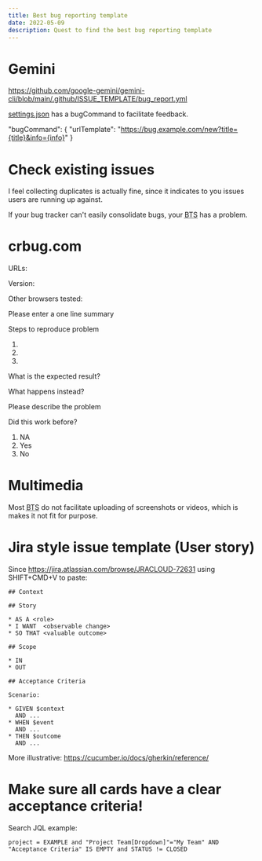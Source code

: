 ```yaml
---
title: Best bug reporting template
date: 2022-05-09
description: Quest to find the best bug reporting template
---
```


# Gemini

https://github.com/google-gemini/gemini-cli/blob/main/.github/ISSUE_TEMPLATE/bug_report.yml

[settings.json](https://github.com/google-gemini/gemini-cli/blob/main/docs/cli/configuration.md) has a bugCommand to facilitate feedback.

"bugCommand": {
  "urlTemplate": "https://bug.example.com/new?title={title}&info={info}"
}

# Check existing issues

I feel collecting duplicates is actually fine, since it indicates to you issues
users are running up against.

If your bug tracker can't easily consolidate bugs, your <abbr title="Bug Tracking System">BTS</abbr> has a problem.

# crbug.com

URLs:

Version:

Other browsers tested:

Please enter a one line summary

Steps to reproduce problem

1.
2.
3.

What is the expected result?

What happens instead?

Please describe the problem

Did this work before?

1. NA
2. Yes
3. No

# Multimedia

Most <abbr title="Bug Tracking System">BTS</abbr> do not facilitate uploading
of screenshots or videos, which is makes it not fit for purpose.

# Jira style issue template (User story)

Since https://jira.atlassian.com/browse/JRACLOUD-72631 using SHIFT+CMD+V to paste:

    ## Context

    ## Story

    * AS A <role>
    * I WANT  <observable change>
    * SO THAT <valuable outcome>

    ## Scope

    * IN
    * OUT

    ## Acceptance Criteria

    Scenario:

    * GIVEN $context
      AND ...
    * WHEN $event
      AND ...
    * THEN $outcome
      AND ...

More illustrative: https://cucumber.io/docs/gherkin/reference/

# Make sure all cards have a clear acceptance criteria!

Search JQL example:

    project = EXAMPLE and "Project Team[Dropdown]"="My Team" AND "Acceptance Criteria" IS EMPTY and STATUS != CLOSED